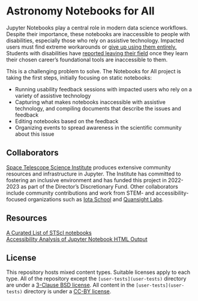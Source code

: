# Astronomy Notebooks for All
Jupyter Notebooks play a central role in modern data science workflows. Despite their importance, these notebooks are inaccessible to people with disabilities, especially those who rely on assistive technology. Impacted users must find extreme workarounds or [give up using them entirely.](https://www.freelists.org/post/program-l/Accessability-of-Jupyter-notebooks) Students with disabilities have [reported leaving their field](https://github.com/jupyterlab/jupyterlab/issues/9399#issuecomment-740524422) once they learn their chosen career’s foundational tools are inaccessible to them. 

This is a challenging problem to solve. The Notebooks for All project is taking the first steps, initially focusing on static notebooks: 
- Running usability feedback sessions with impacted users who rely on a variety of assistive technology
- Capturing what makes notebooks inaccessible with assistive technology, and compiling documents that describe the issues and feedback
- Editing notebooks based on the feedback
- Organizing events to spread awareness in the scientific community about this issue

## Collaborators
[Space Telescope Science Institute](https://www.stsci.edu/) produces extensive community resources and infrastructure in Jupyter. The Institute has committed to fostering an inclusive environment and has funded this project in 2022-2023 as part of the Director’s Discretionary Fund. Other collaborators include community contributions and work from STEM- and accessibility-focused organizations such as [Iota School](https://iotaschool.com/) and [Quansight Labs](https://www.quansight.com/labs).

## Resources
[A Curated List of STScI notebooks](https://github.com/spacetelescope/notebooks)  
[Accessibility Analysis of Jupyter Notebook HTML Output](https://www.youtube.com/watch?v=KsUF_HjA97U&t=253s)  

## License
This repository hosts mixed content types. Suitable licenses apply to each type. All of the repository except the `[user-tests](user-tests)` directory are under a [3-Clause BSD license](LICENSE). All content in the `[user-tests](user-tests)` directory is under a [CC-BY license](https://creativecommons.org/licenses/by/4.0/).
